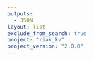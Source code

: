 ```yaml
---
outputs:
  - JSON
layout: list
exclude_from_search: true
project: "riak_kv"
project_version: "2.0.0"
---
```




